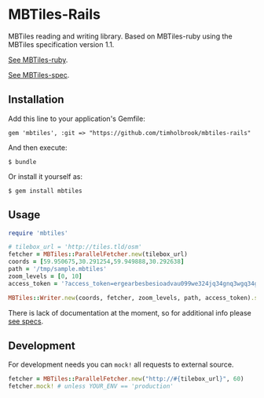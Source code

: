 # MBTiles-Rails

MBTiles reading and writing library. Based on MBTiles-ruby using the MBTiles specification
version 1.1.

[See MBTiles-ruby](https://github.com/etehtsea/mbtiles-ruby).

[See MBTiles-spec](https://github.com/mapbox/mbtiles-spec).

## Installation

Add this line to your application's Gemfile:

    gem 'mbtiles', :git => "https://github.com/timholbrook/mbtiles-rails"

And then execute:

    $ bundle

Or install it yourself as:

    $ gem install mbtiles

## Usage

```ruby
require 'mbtiles'

# tilebox_url = 'http://tiles.tld/osm'
fetcher = MBTiles::ParallelFetcher.new(tilebox_url)
coords = [59.950675,30.291254,59.949888,30.292638]
path = '/tmp/sample.mbtiles'
zoom_levels = [0, 10]
access_token = '?access_token=ergearbesbesioadvau099we324jq34gnq3wgq34g3.4gq34hgq3rbh'

MBTiles::Writer.new(coords, fetcher, zoom_levels, path, access_token).save
```

There is lack of documentation at the moment, so for additional info please
[see specs](https://github.com/timholbrook/mbtiles-ruby/tree/master/spec).

## Development
For development needs you can `mock!` all requests to external source.

``` ruby
fetcher = MBTiles::ParallelFetcher.new("http://#{tilebox_url}", 60)
fetcher.mock! # unless YOUR_ENV == 'production'

